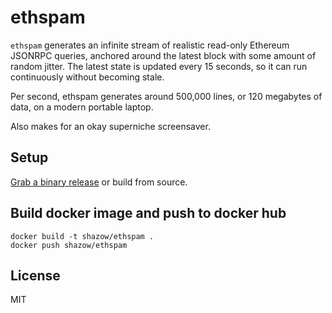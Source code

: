 # ethspam

`ethspam` generates an infinite stream of realistic read-only Ethereum JSONRPC queries,
anchored around the latest block with some amount of random jitter. The latest state is updated every 15 seconds, so it can run continuously without becoming stale.

Per second, ethspam generates around 500,000 lines, or 120 megabytes of data, on a modern portable laptop.

Also makes for an okay superniche screensaver.


## Setup

[Grab a binary release](https://github.com/shazow/ethspam/releases) or build from source.


## Build docker image and push to docker hub

```
docker build -t shazow/ethspam .
docker push shazow/ethspam
```
## License

MIT
